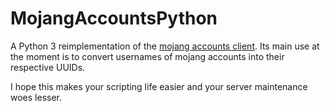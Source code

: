 MojangAccountsPython
====================

A Python 3 reimplementation of the [mojang accounts client](https://github.com/Mojang/AccountsClient/).
Its main use at the moment is to convert usernames of mojang accounts into their respective UUIDs.

I hope this makes your scripting life easier and your server maintenance woes lesser.
